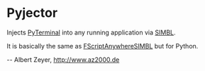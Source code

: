 Pyjector
========

Injects [PyTerminal](https://github.com/albertz/PyTerminal) into any running application via [SIMBL](http://culater.net/software/SIMBL/SIMBL.php).

It is basically the same as [FScriptAnywhereSIMBL](https://github.com/albertz/FScriptAnywhereSIMBL) but for Python.

-- Albert Zeyer, <http://www.az2000.de>
